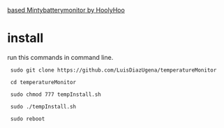 [based Mintybatterymonitor by HoolyHoo](https://github.com/HoolyHoo/Mintybatterymonitor)

# install
run this commands in command line.
```
 sudo git clone https://github.com/LuisDiazUgena/temperatureMonitor

 cd temperatureMonitor
 
 sudo chmod 777 tempInstall.sh

 sudo ./tempInstall.sh

 sudo reboot
```
